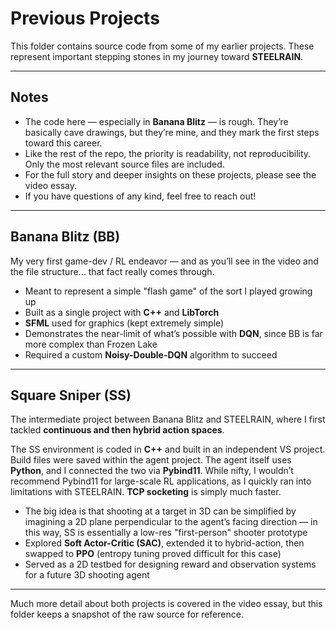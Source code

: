# Previous Projects

This folder contains source code from some of my earlier projects. These represent important stepping stones in my journey toward **STEELRAIN**.  

---

## Notes
- The code here — especially in **Banana Blitz** — is rough. They’re basically cave drawings, but they’re mine, and they mark the first steps toward this career.  
- Like the rest of the repo, the priority is readability, not reproducibility. Only the most relevant source files are included.  
- For the full story and deeper insights on these projects, please see the video essay.  
- If you have questions of any kind, feel free to reach out!  

---

## Banana Blitz (BB)

My very first game-dev / RL endeavor — and as you’ll see in the video and the file structure... that fact really comes through.  

- Meant to represent a simple "flash game" of the sort I played growing up
- Built as a single project with **C++** and **LibTorch**  
- **SFML** used for graphics (kept extremely simple)  
- Demonstrates the near-limit of what’s possible with **DQN**, since BB is far more complex than Frozen Lake  
- Required a custom **Noisy-Double-DQN** algorithm to succeed  

---

## Square Sniper (SS)

The intermediate project between Banana Blitz and STEELRAIN, where I first tackled **continuous and then hybrid action spaces**.  

The SS environment is coded in **C++** and built in an independent VS project. Build files were saved within the agent project. The agent itself uses **Python**, and I connected the two via **Pybind11**. While nifty, I wouldn’t recommend Pybind11 for large-scale RL applications, as I quickly ran into limitations with STEELRAIN. **TCP socketing** is simply much faster.  

- The big idea is that shooting at a target in 3D can be simplified by imagining a 2D plane perpendicular to the agent’s facing direction — in this way, SS is essentially a low-res "first-person" shooter prototype  
- Explored **Soft Actor-Critic (SAC)**, extended it to hybrid-action, then swapped to **PPO** (entropy tuning proved difficult for this case)  
- Served as a 2D testbed for designing reward and observation systems for a future 3D shooting agent  


---

Much more detail about both projects is covered in the video essay, but this folder keeps a snapshot of the raw source for reference.  
